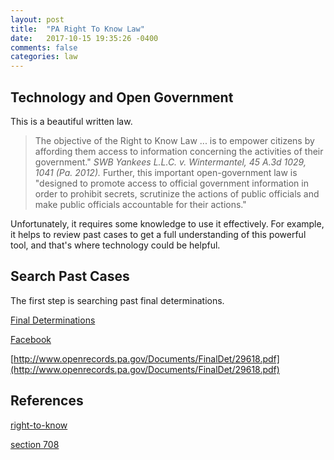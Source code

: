 ```yaml
---
layout: post
title:  "PA Right To Know Law"
date:   2017-10-15 19:35:26 -0400 
comments: false
categories: law
---
```



## Technology and Open Government

This is a beautiful written law.

> The objective of the Right to Know Law ... is to empower citizens by affording them
> access to information concerning the activities of their government."  *SWB Yankees L.L.C. v.
> Wintermantel, 45 A.3d 1029, 1041 (Pa. 2012).*  Further, this important open-government law
> is "designed to promote access to official government information in order to prohibit secrets,
> scrutinize the actions of public officials and make public officials accountable for
> their actions."

Unfortunately, it requires some knowledge to use it 
effectively.  For example, it helps to review past cases to get a full 
understanding of this powerful tool, and that's where technology could be helpful.

## Search Past Cases

The first step is searching past final determinations.

[Final Determinations](http://www.openrecords.pa.gov/Appeals/FinalDeterminations.cfm)




[Facebook](http://www.openrecords.pa.gov/Documents/FinalDet/29090.pdf)

[http://www.openrecords.pa.gov/Documents/FinalDet/29618.pdf](http://www.openrecords.pa.gov/Documents/FinalDet/29618.pdf)

## References

[right-to-know](http://pafoic.org/right-to-know-law/)

[section 708](http://pafoic.org/right-to-know-law/#708)



<div id="fb-root"></div>
<script>(function(d, s, id) {
  var js, fjs = d.getElementsByTagName(s)[0];
  if (d.getElementById(id)) return;
  js = d.createElement(s); js.id = id;
  js.src = "//connect.facebook.net/en_US/sdk.js#xfbml=1&version=v2.8&appId=671657696349259";
  fjs.parentNode.insertBefore(js, fjs);
}(document, 'script', 'facebook-jssdk'));</script>


<!--  Enter text below, if you want -->


<div class="fb-comments"  data-numposts="5"></div>


<!--stackedit_data:
eyJoaXN0b3J5IjpbLTE3NDMyNTgzMjddfQ==
-->